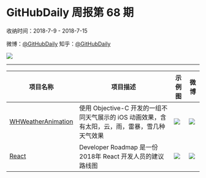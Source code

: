 # GitHubDaily 周报第 68 期

收纳时间：2018-7-9 - 2018-7-15

微博：[@GitHubDaily](https://weibo.com/GitHubDaily)
知乎：[@GitHubDaily](https://www.zhihu.com/people/githubdaily)

![](https://raw.githubusercontent.com/GitHubDaily/GitHubDaily/master/assets/weixin.png)

---

项目名称 | 项目描述 | 示例图 | 微博
--- | --- | --- | ---
[WHWeatherAnimation](status.github_url) | 使用 Objective-C 开发的一组不同天气展示的 iOS 动画效果，含有太阳，云，雨，雷暴，雪几种天气效果 | ![](http://wx3.sinaimg.cn/large/006fiYtfly1ft56q0e4uzg30ab0j1u0x.gif) | [![](https://raw.githubusercontent.com/GitHubDaily/GitHubDaily/master/assets/sina_logo.png)](https://weibo.com/5722964389/Gpo20moK2)
[React](status.github_url) | Developer Roadmap 是一份 2018年 React 开发人员的建议路线图 | ![](http://wx3.sinaimg.cn/large/006fiYtfly1ft2xk544yoj316u29xwty.jpg) | [![](https://raw.githubusercontent.com/GitHubDaily/GitHubDaily/master/assets/sina_logo.png)](https://weibo.com/5722964389/Gp5b0FgBr)

